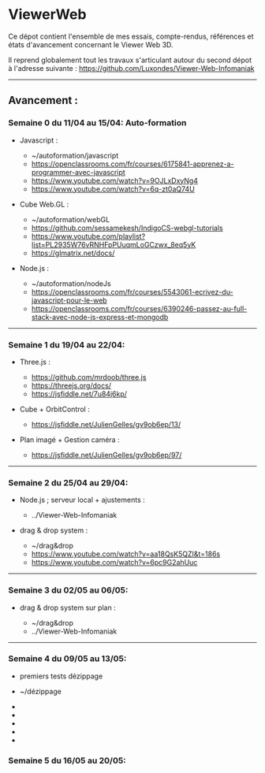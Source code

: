 # ViewerWeb

Ce dépot contient l'ensemble de mes essais, compte-rendus, références et états d'avancement concernant le Viewer Web 3D.

Il reprend globalement tout les travaux s'articulant autour du second dépot à l'adresse suivante : https://github.com/Luxondes/Viewer-Web-Infomaniak

---

## Avancement :

### Semaine 0 du 11/04 au 15/04: Auto-formation

- Javascript :

  - ~/autoformation/javascript
  - https://openclassrooms.com/fr/courses/6175841-apprenez-a-programmer-avec-javascript
  - https://www.youtube.com/watch?v=9OJLxDxyNg4
  - https://www.youtube.com/watch?v=6q-zt0aQ74U

- Cube Web.GL :

  - ~/autoformation/webGL
  - https://github.com/sessamekesh/IndigoCS-webgl-tutorials
  - https://www.youtube.com/playlist?list=PL2935W76vRNHFpPUuqmLoGCzwx_8eq5yK
  - https://glmatrix.net/docs/

- Node.js :

  - ~/autoformation/nodeJs
  - https://openclassrooms.com/fr/courses/5543061-ecrivez-du-javascript-pour-le-web
  - https://openclassrooms.com/fr/courses/6390246-passez-au-full-stack-avec-node-js-express-et-mongodb

---

### Semaine 1 du 19/04 au 22/04:

- Three.js :

  - https://github.com/mrdoob/three.js
  - https://threejs.org/docs/
  - https://jsfiddle.net/7u84j6kp/

- Cube + OrbitControl :

  - https://jsfiddle.net/JulienGelles/gv9ob6ep/13/

- Plan imagé + Gestion caméra :

  - https://jsfiddle.net/JulienGelles/gv9ob6ep/97/

---

### Semaine 2 du 25/04 au 29/04:

- Node.js ; serveur local + ajustements :

  - ../Viewer-Web-Infomaniak

- drag & drop system :

  - ~/drag&drop
  - https://www.youtube.com/watch?v=aa18QsK5QZI&t=186s
  - https://www.youtube.com/watch?v=6pc9G2ahUuc

---

### Semaine 3 du 02/05 au 06/05:

- drag & drop system sur plan :

  - ~/drag&drop
  - ../Viewer-Web-Infomaniak

---

### Semaine 4 du 09/05 au 13/05:

- premiers tests dézippage

- ~/dézippage
-
-
-
-
-

### Semaine 5 du 16/05 au 20/05:
